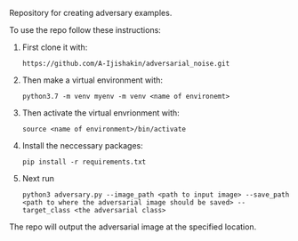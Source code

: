 Repository for creating adversary examples. 


To use the repo follow these instructions:

1. First clone it with:
    ```
    https://github.com/A-Ijishakin/adversarial_noise.git

    ``` 

2. Then make a virtual environment with:
    ```
    python3.7 -m venv myenv -m venv <name of environemt> 
    ```

3. Then activate the virtual envrionment with:
    ```
    source <name of environment>/bin/activate
    ``` 

4. Install the neccessary packages: 
    ```
    pip install -r requirements.txt 
    ``` 


5. Next run
    ```
    python3 adversary.py --image_path <path to input image> --save_path <path to where the adversarial image should be saved> --target_class <the adversarial class>
    ```

The repo will output the adversarial image at the specified location. 